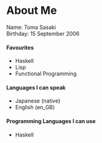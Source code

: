 # About Me
Name: Toma Sasaki<br>
Birthday: 15 September 2006<br>

#### Favourites
- Haskell
- Lisp
- Functional Programming

#### Languages I can speak
- Japanese (native)
- English (en_GB)

#### Programming Languages I can use
- Haskell
